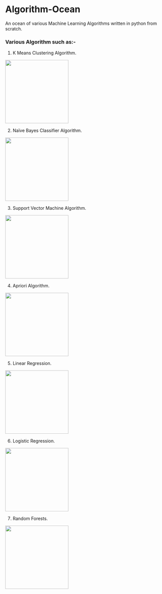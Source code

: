 # Algorithm-Ocean
An ocean of various Machine Learning Algorithms written in python from scratch.
### Various Algorithm such as:-

1. K Means Clustering Algorithm.
<img src="https://sds-platform-private.s3-us-east-2.amazonaws.com/uploads/64_blog_image_2.png" height=200 weight=400>

2. Naïve Bayes Classifier Algorithm.
<img src="https://miro.medium.com/max/1200/1*ZW1icngckaSkivS0hXduIQ.jpeg" height=200 weight=400>

3. Support Vector Machine Algorithm.

<img src="https://data-flair.training/blogs/wp-content/uploads/sites/2/2019/07/introduction-to-SVM.png" height=200 weight=400>

4. Apriori Algorithm.

<img src="https://miro.medium.com/max/2560/1*Uju7aWZpiiqS3wDsz8kxJQ.jpeg" height=200 weight=400>

5. Linear Regression.

<img src="https://upload.wikimedia.org/wikipedia/commons/thumb/3/3a/Linear_regression.svg/1200px-Linear_regression.svg.png" height=200 weight=400>

6. Logistic Regression.

 <img src="https://i.ytimg.com/vi/vN5cNN2-HWE/maxresdefault.jpg" height=200 weight=400>
 
7. Random Forests.

<img src="https://miro.medium.com/max/592/1*i0o8mjFfCn-uD79-F1Cqkw.png" height=200 weight=400>
